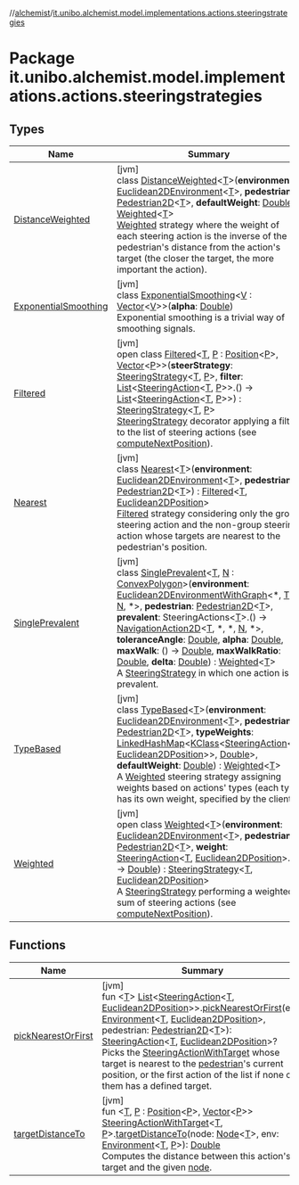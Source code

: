 //[alchemist](../../index.md)/[it.unibo.alchemist.model.implementations.actions.steeringstrategies](index.md)

# Package it.unibo.alchemist.model.implementations.actions.steeringstrategies

## Types

| Name | Summary |
|---|---|
| [DistanceWeighted](-distance-weighted/index.md) | [jvm]<br>class [DistanceWeighted](-distance-weighted/index.md)<[T](-distance-weighted/index.md)>(**environment**: [Euclidean2DEnvironment](../it.unibo.alchemist.model.interfaces.environments/-euclidean2-d-environment/index.md)<[T](-distance-weighted/index.md)>, **pedestrian**: [Pedestrian2D](../it.unibo.alchemist.model.interfaces/-pedestrian2-d/index.md)<[T](-distance-weighted/index.md)>, **defaultWeight**: [Double](https://kotlinlang.org/api/latest/jvm/stdlib/kotlin/-double/index.html)) : [Weighted](-weighted/index.md)<[T](-distance-weighted/index.md)> <br>[Weighted](-weighted/index.md) strategy where the weight of each steering action is the inverse of the pedestrian's distance from the action's target (the closer the target, the more important the action). |
| [ExponentialSmoothing](-exponential-smoothing/index.md) | [jvm]<br>class [ExponentialSmoothing](-exponential-smoothing/index.md)<[V](-exponential-smoothing/index.md) : [Vector](../it.unibo.alchemist.model.interfaces.geometry/-vector/index.md)<[V](-exponential-smoothing/index.md)>>(**alpha**: [Double](https://kotlinlang.org/api/latest/jvm/stdlib/kotlin/-double/index.html))<br>Exponential smoothing is a trivial way of smoothing signals. |
| [Filtered](-filtered/index.md) | [jvm]<br>open class [Filtered](-filtered/index.md)<[T](-filtered/index.md), [P](-filtered/index.md) : [Position](../it.unibo.alchemist.model.interfaces/-position/index.md)<[P](-filtered/index.md)>, [Vector](../it.unibo.alchemist.model.interfaces.geometry/-vector/index.md)<[P](-filtered/index.md)>>(**steerStrategy**: [SteeringStrategy](../it.unibo.alchemist.model.interfaces/-steering-strategy/index.md)<[T](-filtered/index.md), [P](-filtered/index.md)>, **filter**: [List](https://kotlinlang.org/api/latest/jvm/stdlib/kotlin.collections/-list/index.html)<[SteeringAction](../it.unibo.alchemist.model.interfaces/-steering-action/index.md)<[T](-filtered/index.md), [P](-filtered/index.md)>>.() -> [List](https://kotlinlang.org/api/latest/jvm/stdlib/kotlin.collections/-list/index.html)<[SteeringAction](../it.unibo.alchemist.model.interfaces/-steering-action/index.md)<[T](-filtered/index.md), [P](-filtered/index.md)>>) : [SteeringStrategy](../it.unibo.alchemist.model.interfaces/-steering-strategy/index.md)<[T](-filtered/index.md), [P](-filtered/index.md)> <br>[SteeringStrategy](../it.unibo.alchemist.model.interfaces/-steering-strategy/index.md) decorator applying a filter to the list of steering actions (see [computeNextPosition](-filtered/compute-next-position.md)). |
| [Nearest](-nearest/index.md) | [jvm]<br>class [Nearest](-nearest/index.md)<[T](-nearest/index.md)>(**environment**: [Euclidean2DEnvironment](../it.unibo.alchemist.model.interfaces.environments/-euclidean2-d-environment/index.md)<[T](-nearest/index.md)>, **pedestrian**: [Pedestrian2D](../it.unibo.alchemist.model.interfaces/-pedestrian2-d/index.md)<[T](-nearest/index.md)>) : [Filtered](-filtered/index.md)<[T](-nearest/index.md), [Euclidean2DPosition](../it.unibo.alchemist.model.implementations.positions/-euclidean2-d-position/index.md)> <br>[Filtered](-filtered/index.md) strategy considering only the group steering action and the non-group steering action whose targets are nearest to the pedestrian's position. |
| [SinglePrevalent](-single-prevalent/index.md) | [jvm]<br>class [SinglePrevalent](-single-prevalent/index.md)<[T](-single-prevalent/index.md), [N](-single-prevalent/index.md) : [ConvexPolygon](../it.unibo.alchemist.model.interfaces.geometry.euclidean2d/-convex-polygon/index.md)>(**environment**: [Euclidean2DEnvironmentWithGraph](../it.unibo.alchemist.model.interfaces.environments/-euclidean2-d-environment-with-graph/index.md)<*, [T](-single-prevalent/index.md), [N](-single-prevalent/index.md), *>, **pedestrian**: [Pedestrian2D](../it.unibo.alchemist.model.interfaces/-pedestrian2-d/index.md)<[T](-single-prevalent/index.md)>, **prevalent**: SteeringActions<[T](-single-prevalent/index.md)>.() -> [NavigationAction2D](../it.unibo.alchemist.model.interfaces/index.md#-517309547%2FClasslikes%2F-267951372)<[T](-single-prevalent/index.md), *, *, [N](-single-prevalent/index.md), *>, **toleranceAngle**: [Double](https://kotlinlang.org/api/latest/jvm/stdlib/kotlin/-double/index.html), **alpha**: [Double](https://kotlinlang.org/api/latest/jvm/stdlib/kotlin/-double/index.html), **maxWalk**: () -> [Double](https://kotlinlang.org/api/latest/jvm/stdlib/kotlin/-double/index.html), **maxWalkRatio**: [Double](https://kotlinlang.org/api/latest/jvm/stdlib/kotlin/-double/index.html), **delta**: [Double](https://kotlinlang.org/api/latest/jvm/stdlib/kotlin/-double/index.html)) : [Weighted](-weighted/index.md)<[T](-single-prevalent/index.md)> <br>A [SteeringStrategy](../it.unibo.alchemist.model.interfaces/-steering-strategy/index.md) in which one action is prevalent. |
| [TypeBased](-type-based/index.md) | [jvm]<br>class [TypeBased](-type-based/index.md)<[T](-type-based/index.md)>(**environment**: [Euclidean2DEnvironment](../it.unibo.alchemist.model.interfaces.environments/-euclidean2-d-environment/index.md)<[T](-type-based/index.md)>, **pedestrian**: [Pedestrian2D](../it.unibo.alchemist.model.interfaces/-pedestrian2-d/index.md)<[T](-type-based/index.md)>, **typeWeights**: [LinkedHashMap](https://kotlinlang.org/api/latest/jvm/stdlib/kotlin.collections/-linked-hash-map/index.html)<[KClass](https://kotlinlang.org/api/latest/jvm/stdlib/kotlin.reflect/-k-class/index.html)<[SteeringAction](../it.unibo.alchemist.model.interfaces/-steering-action/index.md)<[T](-type-based/index.md), [Euclidean2DPosition](../it.unibo.alchemist.model.implementations.positions/-euclidean2-d-position/index.md)>>, [Double](https://kotlinlang.org/api/latest/jvm/stdlib/kotlin/-double/index.html)>, **defaultWeight**: [Double](https://kotlinlang.org/api/latest/jvm/stdlib/kotlin/-double/index.html)) : [Weighted](-weighted/index.md)<[T](-type-based/index.md)> <br>A [Weighted](-weighted/index.md) steering strategy assigning weights based on actions' types (each type has its own weight, specified by the client). |
| [Weighted](-weighted/index.md) | [jvm]<br>open class [Weighted](-weighted/index.md)<[T](-weighted/index.md)>(**environment**: [Euclidean2DEnvironment](../it.unibo.alchemist.model.interfaces.environments/-euclidean2-d-environment/index.md)<[T](-weighted/index.md)>, **pedestrian**: [Pedestrian2D](../it.unibo.alchemist.model.interfaces/-pedestrian2-d/index.md)<[T](-weighted/index.md)>, **weight**: [SteeringAction](../it.unibo.alchemist.model.interfaces/-steering-action/index.md)<[T](-weighted/index.md), [Euclidean2DPosition](../it.unibo.alchemist.model.implementations.positions/-euclidean2-d-position/index.md)>.() -> [Double](https://kotlinlang.org/api/latest/jvm/stdlib/kotlin/-double/index.html)) : [SteeringStrategy](../it.unibo.alchemist.model.interfaces/-steering-strategy/index.md)<[T](-weighted/index.md), [Euclidean2DPosition](../it.unibo.alchemist.model.implementations.positions/-euclidean2-d-position/index.md)> <br>A [SteeringStrategy](../it.unibo.alchemist.model.interfaces/-steering-strategy/index.md) performing a weighted sum of steering actions (see [computeNextPosition](-weighted/compute-next-position.md)). |

## Functions

| Name | Summary |
|---|---|
| [pickNearestOrFirst](pick-nearest-or-first.md) | [jvm]<br>fun <[T](pick-nearest-or-first.md)> [List](https://kotlinlang.org/api/latest/jvm/stdlib/kotlin.collections/-list/index.html)<[SteeringAction](../it.unibo.alchemist.model.interfaces/-steering-action/index.md)<[T](pick-nearest-or-first.md), [Euclidean2DPosition](../it.unibo.alchemist.model.implementations.positions/-euclidean2-d-position/index.md)>>.[pickNearestOrFirst](pick-nearest-or-first.md)(env: [Environment](../it.unibo.alchemist.model.interfaces/-environment/index.md)<[T](pick-nearest-or-first.md), [Euclidean2DPosition](../it.unibo.alchemist.model.implementations.positions/-euclidean2-d-position/index.md)>, pedestrian: [Pedestrian2D](../it.unibo.alchemist.model.interfaces/-pedestrian2-d/index.md)<[T](pick-nearest-or-first.md)>): [SteeringAction](../it.unibo.alchemist.model.interfaces/-steering-action/index.md)<[T](pick-nearest-or-first.md), [Euclidean2DPosition](../it.unibo.alchemist.model.implementations.positions/-euclidean2-d-position/index.md)>?<br>Picks the [SteeringActionWithTarget](../it.unibo.alchemist.model.interfaces/-steering-action-with-target/index.md) whose target is nearest to the [pedestrian](pick-nearest-or-first.md)'s current position, or the first action of the list if none of them has a defined target. |
| [targetDistanceTo](target-distance-to.md) | [jvm]<br>fun <[T](target-distance-to.md), [P](target-distance-to.md) : [Position](../it.unibo.alchemist.model.interfaces/-position/index.md)<[P](target-distance-to.md)>, [Vector](../it.unibo.alchemist.model.interfaces.geometry/-vector/index.md)<[P](target-distance-to.md)>> [SteeringActionWithTarget](../it.unibo.alchemist.model.interfaces/-steering-action-with-target/index.md)<[T](target-distance-to.md), [P](target-distance-to.md)>.[targetDistanceTo](target-distance-to.md)(node: [Node](../it.unibo.alchemist.model.interfaces/-node/index.md)<[T](target-distance-to.md)>, env: [Environment](../it.unibo.alchemist.model.interfaces/-environment/index.md)<[T](target-distance-to.md), [P](target-distance-to.md)>): [Double](https://kotlinlang.org/api/latest/jvm/stdlib/kotlin/-double/index.html)<br>Computes the distance between this action's target and the given [node](target-distance-to.md). |
